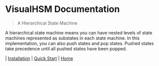 # VisualHSM Documentation

> A Hierarchical State Machine

A hierarchical state machine means you can have nested levels of state machines represented as substates in each state machine. In this implementation, you can also push states and pop states. Pushed states take precedence until all pushed states have been popped.

| [Installation](/VisualHSM/installation.md) | [Quick Start](/VisualHSM/quickStart.md) | [Home](/)

